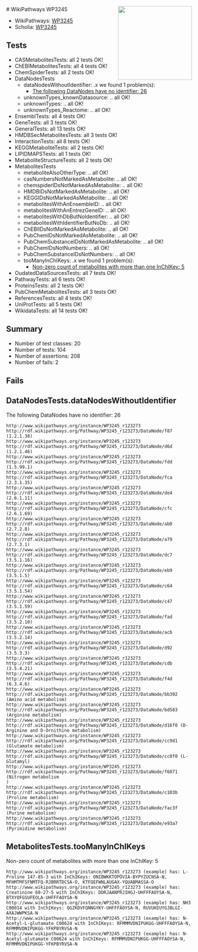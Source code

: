 <img style="float: right; width: 200px" src="https://upload.wikimedia.org/wikipedia/commons/thumb/8/83/Wplogo_with_text_500.png/640px-Wplogo_with_text_500.png" />
# WikiPathways WP3245

* WikiPathways: [WP3245](https://new.wikipathways.org/pathways/WP3245)
* Scholia: [WP3245](https://scholia.toolforge.org/wikipathways/WP3245)
## Tests
* CASMetabolitesTests: all 2 tests OK!
* ChEBIMetabolitesTests: all 4 tests OK!
* ChemSpiderTests: all 2 tests OK!
* DataNodesTests
    * dataNodesWithoutIdentifier: .x we found 1 problem(s):
        * [The following DataNodes have no identifier: 26](#8792c4b5)
    * unknownTypes_knownDatasource: .. all OK!
    * unknownTypes: .. all OK!
    * unknownTypes_Reactome: .. all OK!
* EnsemblTests: all 4 tests OK!
* GeneTests: all 3 tests OK!
* GeneralTests: all 13 tests OK!
* HMDBSecMetabolitesTests: all 3 tests OK!
* InteractionTests: all 8 tests OK!
* KEGGMetaboliteTests: all 2 tests OK!
* LIPIDMAPSTests: all 1 tests OK!
* MetaboliteStructureTests: all 2 tests OK!
* MetabolitesTests
    * metaboliteAlsoOtherType: .. all OK!
    * casNumbersNotMarkedAsMetabolite: .. all OK!
    * chemspiderIDsNotMarkedAsMetabolite: .. all OK!
    * HMDBIDsNotMarkedAsMetabolite: .. all OK!
    * KEGGIDsNotMarkedAsMetabolite: .. all OK!
    * metabolitesWithAnEnsembleID: .. all OK!
    * metabolitesWithAnEntrezGeneID: .. all OK!
    * metabolitesWithDbButNoIdentifier: .. all OK!
    * metabolitesWithIdentifierButNoDb: .. all OK!
    * ChEBIIDsNotMarkedAsMetabolite: .. all OK!
    * PubChemIDsNotMarkedAsMetabolite: .. all OK!
    * PubChemSubstanceIDsNotMarkedAsMetabolite: .. all OK!
    * PubChemIDsNotNumbers: .. all OK!
    * PubChemSubstanceIDsNotNumbers: .. all OK!
    * tooManyInChIKeys: .x we found 1 problem(s):
        * [Non-zero count of metabolites with more than one InChIKey: 5](#a4e40382)
* OudatedDataSourcesTests: all 7 tests OK!
* PathwayTests: all 6 tests OK!
* ProteinsTests: all 2 tests OK!
* PubChemMetabolitesTests: all 3 tests OK!
* ReferencesTests: all 4 tests OK!
* UniProtTests: all 5 tests OK!
* WikidataTests: all 14 tests OK!


## Summary

* Number of test classes: 20
* Number of tests: 104
* Number of assertions: 208
* Number of fails: 2

## Fails

<a name="8792c4b5" />

## DataNodesTests.dataNodesWithoutIdentifier

The following DataNodes have no identifier: 26
```
http://www.wikipathways.org/instance/WP3245_r123273 http://rdf.wikipathways.org/Pathway/WP3245_r123273/DataNode/f87 (1.2.1.38)
http://www.wikipathways.org/instance/WP3245_r123273 http://rdf.wikipathways.org/Pathway/WP3245_r123273/DataNode/d6d (1.2.1.46)
http://www.wikipathways.org/instance/WP3245_r123273 http://rdf.wikipathways.org/Pathway/WP3245_r123273/DataNode/fdd (1.5.99.1)
http://www.wikipathways.org/instance/WP3245_r123273 http://rdf.wikipathways.org/Pathway/WP3245_r123273/DataNode/fca (2.3.1.35)
http://www.wikipathways.org/instance/WP3245_r123273 http://rdf.wikipathways.org/Pathway/WP3245_r123273/DataNode/de4 (2.6.1.11)
http://www.wikipathways.org/instance/WP3245_r123273 http://rdf.wikipathways.org/Pathway/WP3245_r123273/DataNode/cfc (2.6.1.69)
http://www.wikipathways.org/instance/WP3245_r123273 http://rdf.wikipathways.org/Pathway/WP3245_r123273/DataNode/ab0 (2.7.2.8)
http://www.wikipathways.org/instance/WP3245_r123273 http://rdf.wikipathways.org/Pathway/WP3245_r123273/DataNode/a79 (2.7.3.1)
http://www.wikipathways.org/instance/WP3245_r123273 http://rdf.wikipathways.org/Pathway/WP3245_r123273/DataNode/dc7 (3.5.1.16)
http://www.wikipathways.org/instance/WP3245_r123273 http://rdf.wikipathways.org/Pathway/WP3245_r123273/DataNode/eb9 (3.5.1.5)
http://www.wikipathways.org/instance/WP3245_r123273 http://rdf.wikipathways.org/Pathway/WP3245_r123273/DataNode/c64 (3.5.1.54)
http://www.wikipathways.org/instance/WP3245_r123273 http://rdf.wikipathways.org/Pathway/WP3245_r123273/DataNode/c47 (3.5.1.59)
http://www.wikipathways.org/instance/WP3245_r123273 http://rdf.wikipathways.org/Pathway/WP3245_r123273/DataNode/fad (3.5.2.10)
http://www.wikipathways.org/instance/WP3245_r123273 http://rdf.wikipathways.org/Pathway/WP3245_r123273/DataNode/acb (3.5.2.14)
http://www.wikipathways.org/instance/WP3245_r123273 http://rdf.wikipathways.org/Pathway/WP3245_r123273/DataNode/d92 (3.5.3.3)
http://www.wikipathways.org/instance/WP3245_r123273 http://rdf.wikipathways.org/Pathway/WP3245_r123273/DataNode/cdb (3.5.4.21)
http://www.wikipathways.org/instance/WP3245_r123273 http://rdf.wikipathways.org/Pathway/WP3245_r123273/DataNode/f4d (6.3.4.6)
http://www.wikipathways.org/instance/WP3245_r123273 http://rdf.wikipathways.org/Pathway/WP3245_r123273/DataNode/bb392 (Amino acid metabolism)
http://www.wikipathways.org/instance/WP3245_r123273 http://rdf.wikipathways.org/Pathway/WP3245_r123273/DataNode/bd583 (Arginine metabolism)
http://www.wikipathways.org/instance/WP3245_r123273 http://rdf.wikipathways.org/Pathway/WP3245_r123273/DataNode/d16f0 (D-Arginine and D-Ornithine metabolism)
http://www.wikipathways.org/instance/WP3245_r123273 http://rdf.wikipathways.org/Pathway/WP3245_r123273/DataNode/cc9d1 (Glutamate metabolism)
http://www.wikipathways.org/instance/WP3245_r123273 http://rdf.wikipathways.org/Pathway/WP3245_r123273/DataNode/cc0f0 (L-Glutamyl)
http://www.wikipathways.org/instance/WP3245_r123273 http://rdf.wikipathways.org/Pathway/WP3245_r123273/DataNode/f6071 (Nitrogen metabolism
)
http://www.wikipathways.org/instance/WP3245_r123273 http://rdf.wikipathways.org/Pathway/WP3245_r123273/DataNode/c103b (Proline metabolism)
http://www.wikipathways.org/instance/WP3245_r123273 http://rdf.wikipathways.org/Pathway/WP3245_r123273/DataNode/fac3f (Purine metabolism)
http://www.wikipathways.org/instance/WP3245_r123273 http://rdf.wikipathways.org/Pathway/WP3245_r123273/DataNode/e93a7 (Pyrimidine metabolism)
```

<a name="a4e40382" />

## MetabolitesTests.tooManyInChIKeys

Non-zero count of metabolites with more than one InChIKey: 5
```
http://www.wikipathways.org/instance/WP3245_r123273 (example) has: L-Proline 147-85-3 with InChIKeys: ONIBWKKTOPOVIA-BYPYZUCNSA-N, MFHMTMFSFNMTFQ-RJBRRTDCSA-O, KTFQEFWNLAUGAX-YQUABMASSA-O
http://www.wikipathways.org/instance/WP3245_r123273 (example) has: Creatinine 60-27-5 with InChIKeys: DDRJAANPRJIHGJ-UHFFFAOYSA-N, BTXYOFGSUFEOLA-UHFFFAOYSA-N
http://www.wikipathways.org/instance/WP3245_r123273 (example) has: NH3 C00014 with InChIKeys: QGZKDVFQNNGYKY-UHFFFAOYSA-N, RUVUHIUYGJBLGI-AXAJWWPKSA-N
http://www.wikipathways.org/instance/WP3245_r123273 (example) has: N-Acetyl-L-glutamate C00624 with InChIKeys: RFMMMVDNIPUKGG-UHFFFAOYSA-N, RFMMMVDNIPUKGG-YFKPBYRVSA-N
http://www.wikipathways.org/instance/WP3245_r123273 (example) has: N-Acetyl-glutamate C00624 with InChIKeys: RFMMMVDNIPUKGG-UHFFFAOYSA-N, RFMMMVDNIPUKGG-YFKPBYRVSA-N
```


